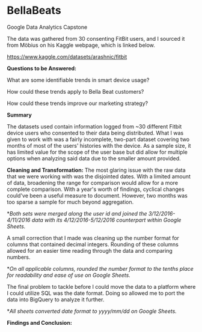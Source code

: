 # BellaBeats
Google Data Analytics Capstone

The data was gathered from 30 consenting FitBit users, and I sourced it from Möbius on his Kaggle webpage, which is linked below.

https://www.kaggle.com/datasets/arashnic/fitbit

**Questions to be Answered:**

What are some identifiable trends in smart device usage?

How could these trends apply to Bella Beat customers?

How could these trends improve our marketing strategy?

**Summary**

The datasets used contain information logged from ~30 different Fitbit device users who consented to their data being distributed. What I was given to work with was a fairly incomplete, two-part dataset covering two months of most of the users' histories with the device. As a sample size, it has limited value for the scope of the user base but did allow for multiple options when analyzing said data due to the smaller amount provided.

**Cleaning and Transformation:**
The most glaring issue with the raw data that we were working with was the disjointed dates. With a limited amount of data, broadening the range for comparison would allow for a more complete comparison. With a year's worth of findings, cyclical changes could've been a useful measure to document. However, two months was too sparse a sample for much beyond aggregation.

**Both sets were merged along the user id and joined the 3/12/2016-4/11/2016 data with its 4/12/2016-5/12/2016 counterpart within Google Sheets.*

A small correction that I made was cleaning up the number format for columns that contained decimal integers. Rounding of these columns allowed for an easier time reading through the data and comparing numbers.

**On all applicable columns, rounded the number format to the tenths place for readability and ease of use on Google Sheets.*

The final problem to tackle before I could move the data to a platform where I could utilize SQL was the date format. Doing so allowed me to port the data into BigQuery to analyze it further.

**All sheets converted date format to yyyy/mm/dd on Google Sheets.*



**Findings and Conclusion:**
